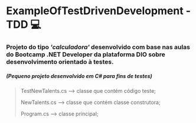 # ExampleOfTestDrivenDevelopment - TDD 💻
### Projeto do tipo <i>'calculadora' </i> desenvolvido com base nas aulas do Bootcamp .NET Developer da plataforma DIO sobre desenvolvimento orientado à testes.
##### (Pequeno projeto desenvolvido em C# para fins de testes)

> TestNewTalents.cs --> classe que contém código teste;
> 
> NewTalents.cs --> classe que contém classe construtora;
> 
> Program.cs --> classe principal;
